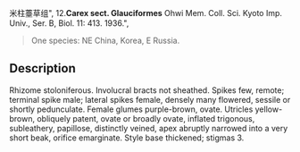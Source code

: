 米柱薹草组",
12.**Carex sect. Glauciformes** Ohwi Mem. Coll. Sci. Kyoto Imp. Univ., Ser. B, Biol. 11: 413. 1936.",

> One species: NE China, Korea, E Russia.

## Description
Rhizome stoloniferous. Involucral bracts not sheathed. Spikes few, remote; terminal spike male; lateral spikes female, densely many flowered, sessile or shortly pedunculate. Female glumes purple-brown, ovate. Utricles yellow-brown, obliquely patent, ovate or broadly ovate, inflated trigonous, subleathery, papillose, distinctly veined, apex abruptly narrowed into a very short beak, orifice emarginate. Style base thickened; stigmas 3.
